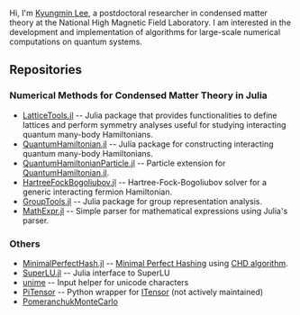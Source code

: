 Hi, I'm [Kyungmin Lee](https://kyungminlee.org), a postdoctoral researcher in condensed matter theory at the National High Magnetic Field Laboratory.
I am interested in the development and implementation of algorithms for large-scale numerical computations on quantum systems.

## Repositories

### Numerical Methods for Condensed Matter Theory in Julia

- [LatticeTools.jl](https://github.com/kyungminlee/LatticeTools.jl) -- Julia package that provides functionalities to define lattices and perform symmetry analyses useful for studying interacting quantum many-body Hamiltonians.
- [QuantumHamiltonian.jl](https://github.com/kyungminlee/QuantumHamiltonian.jl) -- Julia package for constructing interacting quantum many-body Hamiltonians.
- [QuantumHamiltonianParticle.jl](https://github.com/kyungminlee/QuantumHamiltonianParticle.jl) -- Particle extension for [QuantumHamiltonian.jl](https://github.com/kyungminlee/QuantumHamiltonian.jl).
- [HartreeFockBogoliubov.jl](https://github.com/kyungminlee/HartreeFockBogoliubov.jl) -- Hartree-Fock-Bogoliubov solver for a generic interacting fermion Hamiltonian.
- [GroupTools.jl](https://github.com/kyungminlee/GroupTools.jl) -- Julia package for group representation analysis.
- [MathExpr.jl](https://github.com/kyungminlee/MathExpr.jl) -- Simple parser for mathematical expressions using Julia's parser.

### Others
- [MinimalPerfectHash.jl](https://github.com/kyungminlee/MinimalPerfectHash.jl) -- [Minimal Perfect Hashing](https://en.wikipedia.org/wiki/Perfect_hash_function) using [CHD algorithm](http://cmph.sourceforge.net/papers/esa09.pdf).
- [SuperLU.jl](https://github.com/kyungminlee/SuperLU.jl) -- Julia interface to SuperLU
- [unime](https://github.com/kyungminlee/unime) -- Input helper for unicode characters
- [PiTensor](https://github.com/kyungminlee/PiTensor) -- Python wrapper for [ITensor](http://itensor.org/) (not actively maintained)
- [PomeranchukMonteCarlo](https://github.com/kyungminlee/PomeranchukMonteCarlo)
